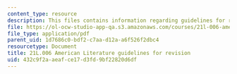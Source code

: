 ```yaml
---
content_type: resource
description: This files contains information regarding guidelines for revision.
file: https://ol-ocw-studio-app-qa.s3.amazonaws.com/courses/21l-006-american-literature-spring-2013/432c9f2aaeafce17d3fd9bf22820d6df_MIT21L_006S13_revision.pdf
file_type: application/pdf
parent_uid: 1d7686c0-bdf2-c7aa-d12a-a6f526f2dbc4
resourcetype: Document
title: 21L.006 American Literature guidelines for revision
uid: 432c9f2a-aeaf-ce17-d3fd-9bf22820d6df
---
```

